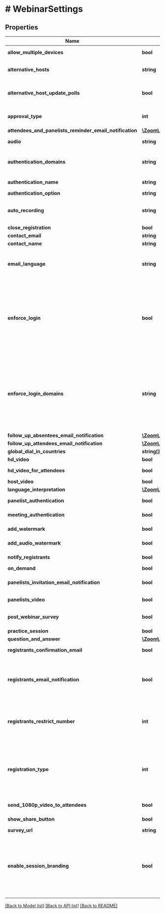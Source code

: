 # # WebinarSettings

## Properties

Name | Type | Description | Notes
------------ | ------------- | ------------- | -------------
**allow_multiple_devices** | **bool** | Allow attendees to join from multiple devices. | [optional]
**alternative_hosts** | **string** | Alternative host emails or IDs. Multiple values separated by comma. | [optional]
**alternative_host_update_polls** | **bool** | Whether the **Allow alternative hosts to add or edit polls** feature is enabled. This requires Zoom version 5.8.0 or higher. | [optional]
**approval_type** | **int** | &#x60;0&#x60; - Automatically approve.&lt;br&gt;&#x60;1&#x60; - Manually approve.&lt;br&gt;&#x60;2&#x60; - No registration required. | [optional] [default to self::APPROVAL_TYPE_2]
**attendees_and_panelists_reminder_email_notification** | [**\Zoom\Api\Model\CreateWebinarSettingsAttendeesAndPanelistsReminderEmailNotification**](CreateWebinarSettingsAttendeesAndPanelistsReminderEmailNotification.md) |  | [optional]
**audio** | **string** | Determine how participants can join the audio portion of the webinar. | [optional] [default to 'both']
**authentication_domains** | **string** | If user has configured [\&quot;Sign Into Zoom with Specified Domains\&quot;](https://support.zoom.us/hc/en-us/articles/360037117472-Authentication-Profiles-for-Meetings-and-Webinars#h_5c0df2e1-cfd2-469f-bb4a-c77d7c0cca6f) option, this will list the domains that are authenticated. | [optional]
**authentication_name** | **string** | Authentication name set in the [authentication profile](https://support.zoom.us/hc/en-us/articles/360037117472-Authentication-Profiles-for-Meetings-and-Webinars#h_5c0df2e1-cfd2-469f-bb4a-c77d7c0cca6f). | [optional]
**authentication_option** | **string** | Webinar authentication option id. | [optional]
**auto_recording** | **string** | Automatic recording:&lt;br&gt;&#x60;local&#x60; - Record on local.&lt;br&gt;&#x60;cloud&#x60; -  Record on cloud.&lt;br&gt;&#x60;none&#x60; - Disabled. | [optional] [default to 'none']
**close_registration** | **bool** | Close registration after event date. | [optional]
**contact_email** | **string** | Contact email for registration | [optional]
**contact_name** | **string** | Contact name for registration | [optional]
**email_language** | **string** | Set the email language to one of the following: &#x60;en-US&#x60;,&#x60;de-DE&#x60;,&#x60;es-ES&#x60;,&#x60;fr-FR&#x60;,&#x60;jp-JP&#x60;,&#x60;pt-PT&#x60;,&#x60;ru-RU&#x60;,&#x60;zh-CN&#x60;, &#x60;zh-TW&#x60;, &#x60;ko-KO&#x60;, &#x60;it-IT&#x60;, &#x60;vi-VN&#x60;. | [optional]
**enforce_login** | **bool** | Only signed in users can join this meeting.  **This field is deprecated and will not be supported in the future.**  &lt;br&gt;&lt;br&gt;As an alternative, use the \&quot;meeting_authentication\&quot;, \&quot;authentication_option\&quot; and \&quot;authentication_domains\&quot; fields to understand the [authentication configurations](https://support.zoom.us/hc/en-us/articles/360037117472-Authentication-Profiles-for-Meetings-and-Webinars) set for the Webinar. | [optional]
**enforce_login_domains** | **string** | Only signed in users with specified domains can join meetings.  **This field is deprecated and will not be supported in the future.**  &lt;br&gt;&lt;br&gt;As an alternative, use the \&quot;meeting_authentication\&quot;, \&quot;authentication_option\&quot; and \&quot;authentication_domains\&quot; fields to understand the [authentication configurations](https://support.zoom.us/hc/en-us/articles/360037117472-Authentication-Profiles-for-Meetings-and-Webinars) set for the Webinar. | [optional]
**follow_up_absentees_email_notification** | [**\Zoom\Api\Model\CreateWebinarSettingsFollowUpAbsenteesEmailNotification**](CreateWebinarSettingsFollowUpAbsenteesEmailNotification.md) |  | [optional]
**follow_up_attendees_email_notification** | [**\Zoom\Api\Model\CreateWebinarSettingsFollowUpAttendeesEmailNotification**](CreateWebinarSettingsFollowUpAttendeesEmailNotification.md) |  | [optional]
**global_dial_in_countries** | **string[]** | List of global dial-in countries | [optional]
**hd_video** | **bool** | Default to HD video. | [optional] [default to false]
**hd_video_for_attendees** | **bool** | Whether HD video for attendees is enabled. | [optional] [default to false]
**host_video** | **bool** | Start video when host joins webinar. | [optional]
**language_interpretation** | [**\Zoom\Api\Model\CreateWebinarSettingsLanguageInterpretation**](CreateWebinarSettingsLanguageInterpretation.md) |  | [optional]
**panelist_authentication** | **bool** | Require panelists to authenticate to join | [optional]
**meeting_authentication** | **bool** | Only authenticated users can join Webinar. | [optional]
**add_watermark** | **bool** | Add watermark that identifies the viewing participant. | [optional]
**add_audio_watermark** | **bool** | Add audio watermark that identifies the participants. | [optional]
**notify_registrants** | **bool** | Send notification email to registrants when the host updates a webinar. | [optional]
**on_demand** | **bool** | Make the webinar on-demand | [optional] [default to false]
**panelists_invitation_email_notification** | **bool** | Send invitation email to panelists (If &#x60;false&#x60;, do not send invitation email to panelists). | [optional]
**panelists_video** | **bool** | Start video when panelists join webinar. | [optional]
**post_webinar_survey** | **bool** | Zoom will open a survey page in attendees&#39; browsers after leaving the webinar | [optional]
**practice_session** | **bool** | Enable practice session. | [optional] [default to false]
**question_and_answer** | [**\Zoom\Api\Model\CreateWebinarSettingsQuestionAndAnswer**](CreateWebinarSettingsQuestionAndAnswer.md) |  | [optional]
**registrants_confirmation_email** | **bool** | Send confirmation email to registrants | [optional]
**registrants_email_notification** | **bool** | Send email notifications to registrants about approval, cancellation, denial of the registration. The value of this field must be set to true in order to use the &#x60;registrants_confirmation_email&#x60; field. | [optional]
**registrants_restrict_number** | **int** | Restrict number of registrants for a webinar. By default, it is set to &#x60;0&#x60;. A &#x60;0&#x60; value means that the restriction option is disabled. Provide a number higher than 0 to restrict the webinar registrants by the that number. | [optional] [default to 0]
**registration_type** | **int** | Registration types. Only used for recurring webinars with a fixed time.&lt;br&gt;&#x60;1&#x60; - Attendees register once and can attend any of the webinar sessions.&lt;br&gt;&#x60;2&#x60; - Attendees need to register for each session in order to attend.&lt;br&gt;&#x60;3&#x60; - Attendees register once and can choose one or more sessions to attend. | [optional] [default to self::REGISTRATION_TYPE_1]
**send_1080p_video_to_attendees** | **bool** | Always send 1080p video to attendees. | [optional] [default to false]
**show_share_button** | **bool** | Show social share buttons on the registration page. | [optional]
**survey_url** | **string** | Survey url for post webinar survey | [optional]
**enable_session_branding** | **bool** | Whether the **Webinar Session Branding** setting is enabled. This setting lets hosts visually customize a webinar by setting a session background. This also lets hosts use [Webinar Session Branding](https://support.zoom.us/hc/en-us/articles/4836268732045-Using-Webinar-Session-Branding) to set the Virtual Background for and apply name tags to hosts, alternative hosts, panelists, interpreters, and speakers. | [optional]

[[Back to Model list]](../../README.md#models) [[Back to API list]](../../README.md#endpoints) [[Back to README]](../../README.md)
